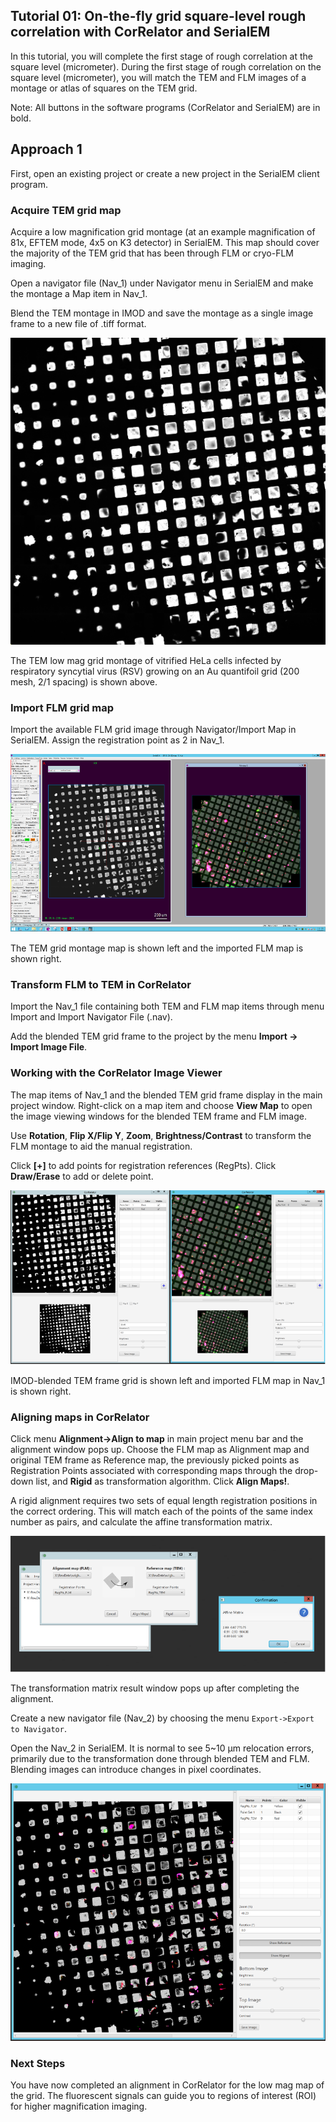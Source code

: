 

## Tutorial 01: On-the-fly grid square-level rough correlation with CorRelator and SerialEM

In this tutorial, you will complete the first stage of rough correlation at the square level (micrometer). During the first stage of rough correlation on the square level (micrometer), you will match the TEM and FLM images of a montage or atlas of squares on the TEM grid.

Note: All buttons in the software programs (CorRelator and SerialEM) are in bold. 

## Approach 1

First, open an existing project or create a new project in the SerialEM client program.

### Acquire TEM grid map
Acquire a low magnification grid montage (at an example magnification of 81x, EFTEM mode, 4x5 on K3 detector) in SerialEM. This map should cover the majority of the TEM grid that has been through FLM or cryo-FLM imaging. 

Open a navigator file (Nav_1) under Navigator menu in SerialEM and make the montage a Map item in Nav_1. 

Blend the TEM montage in IMOD and save the montage as a single image frame to a new file of .tiff format.

![TEM low mag grid montage](images/on_the_fly_grid/step1_low_mag_montage.png)

The TEM low mag grid montage of vitrified HeLa cells infected by respiratory syncytial virus (RSV) growing on an Au quantifoil grid (200 mesh, 2/1 spacing) is shown above. 

### Import FLM grid map

Import the available FLM grid image through Navigator/Import Map in SerialEM. Assign the registration point as 2 in Nav_1.

![Import FLM grid map](images/on_the_fly_grid/step2_import_flm_grid.png)

The TEM grid montage map is shown left and the imported FLM map is shown right.

### Transform FLM to TEM in CorRelator

Import the Nav_1 file containing both TEM and FLM map items through menu Import and Import Navigator File (.nav). 

Add the blended TEM grid frame to the project by the menu **Import -> Import Image File**.

### Working with the CorRelator Image Viewer

The map items of Nav_1 and the blended TEM grid frame display in the main project window. Right-click on a map item and choose **View Map** to open the image viewing windows for the blended TEM frame and FLM image. 

Use **Rotation**, **Flip X/Flip Y**, **Zoom**, **Brightness/Contrast** to transform the FLM montage to aid the manual registration. 

Click **[+]** to add points for registration references (RegPts). Click **Draw/Erase** to add or delete point.

![Import montages into CorRelator](images/on_the_fly_grid/step3_import_montage_correlator.png)

IMOD-blended TEM frame grid is shown left and imported FLM map in Nav_1 is shown right.

### Aligning maps in CorRelator

Click menu **Alignment->Align to map** in main project menu bar and the alignment window pops up. Choose the FLM map as Alignment map and original TEM frame as Reference map, the previously picked points as Registration Points associated with corresponding maps through the drop-down list, and **Rigid** as transformation algorithm. Click **Align Maps!**. 

A rigid alignment requires two sets of equal length registration positions in the correct ordering. This will match each of the points of the same index number as pairs, and calculate the affine transformation matrix.

![Aligning two maps in CorRelator](images/on_the_fly_grid/step4_cor_aligning_maps.png)

The transformation matrix result window pops up after completing the alignment.

Create a new navigator file (Nav_2) by choosing the menu `Export->Export to Navigator`.

Open the Nav_2 in SerialEM. It is normal to see 5~10 μm relocation errors, primarily due to the transformation done through blended TEM and FLM. Blending images can introduce changes in pixel coordinates.

![Viewing aligned grids](images/on_the_fly_grid/step5_aligned_view.png)

### Next Steps
You have now completed an alignment in CorRelator for the low mag map of the grid. The fluorescent signals can guide you to regions of interest (ROI) for higher magnification imaging.